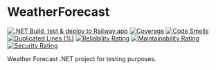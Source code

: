 # WeatherForecast
[![.NET Build, test & deploy to Railway.app](https://github.com/bleite7/WeatherForecast/actions/workflows/dotnet.yml/badge.svg?branch=main)](https://github.com/bleite7/WeatherForecast/actions/workflows/dotnet.yml)
[![Coverage](https://sonarcloud.io/api/project_badges/measure?project=WeatherForecast&metric=coverage)](https://sonarcloud.io/summary/new_code?id=WeatherForecast)
[![Code Smells](https://sonarcloud.io/api/project_badges/measure?project=WeatherForecast&metric=code_smells)](https://sonarcloud.io/summary/new_code?id=WeatherForecast)
[![Duplicated Lines (%)](https://sonarcloud.io/api/project_badges/measure?project=WeatherForecast&metric=duplicated_lines_density)](https://sonarcloud.io/summary/new_code?id=WeatherForecast)
[![Reliability Rating](https://sonarcloud.io/api/project_badges/measure?project=WeatherForecast&metric=reliability_rating)](https://sonarcloud.io/summary/new_code?id=WeatherForecast) 
[![Maintainability Rating](https://sonarcloud.io/api/project_badges/measure?project=WeatherForecast&metric=sqale_rating)](https://sonarcloud.io/summary/new_code?id=WeatherForecast) 
[![Security Rating](https://sonarcloud.io/api/project_badges/measure?project=WeatherForecast&metric=security_rating)](https://sonarcloud.io/summary/new_code?id=WeatherForecast)

Weather Forecast .NET project for testing purposes.
